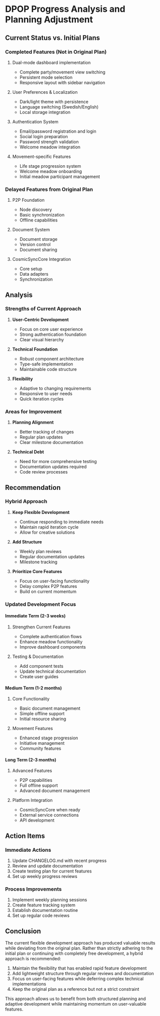 # DPOP Progress Analysis and Planning Adjustment

## Current Status vs. Initial Plans

### Completed Features (Not in Original Plan)
1. Dual-mode dashboard implementation
   - Complete party/movement view switching
   - Persistent mode selection
   - Responsive layout with sidebar navigation

2. User Preferences & Localization
   - Dark/light theme with persistence
   - Language switching (Swedish/English)
   - Local storage integration

3. Authentication System
   - Email/password registration and login
   - Social login preparation
   - Password strength validation
   - Welcome meadow integration

4. Movement-specific Features
   - Life stage progression system
   - Welcome meadow onboarding
   - Initial meadow participant management

### Delayed Features from Original Plan
1. P2P Foundation
   - Node discovery
   - Basic synchronization
   - Offline capabilities

2. Document System
   - Document storage
   - Version control
   - Document sharing

3. CosmicSyncCore Integration
   - Core setup
   - Data adapters
   - Synchronization

## Analysis

### Strengths of Current Approach
1. **User-Centric Development**
   - Focus on core user experience
   - Strong authentication foundation
   - Clear visual hierarchy

2. **Technical Foundation**
   - Robust component architecture
   - Type-safe implementation
   - Maintainable code structure

3. **Flexibility**
   - Adaptive to changing requirements
   - Responsive to user needs
   - Quick iteration cycles

### Areas for Improvement
1. **Planning Alignment**
   - Better tracking of changes
   - Regular plan updates
   - Clear milestone documentation

2. **Technical Debt**
   - Need for more comprehensive testing
   - Documentation updates required
   - Code review processes

## Recommendation

### Hybrid Approach
1. **Keep Flexible Development**
   - Continue responding to immediate needs
   - Maintain rapid iteration cycle
   - Allow for creative solutions

2. **Add Structure**
   - Weekly plan reviews
   - Regular documentation updates
   - Milestone tracking

3. **Prioritize Core Features**
   - Focus on user-facing functionality
   - Delay complex P2P features
   - Build on current momentum

### Updated Development Focus

#### Immediate Term (2-3 weeks)
1. Strengthen Current Features
   - Complete authentication flows
   - Enhance meadow functionality
   - Improve dashboard components

2. Testing & Documentation
   - Add component tests
   - Update technical documentation
   - Create user guides

#### Medium Term (1-2 months)
1. Core Functionality
   - Basic document management
   - Simple offline support
   - Initial resource sharing

2. Movement Features
   - Enhanced stage progression
   - Initiative management
   - Community features

#### Long Term (2-3 months)
1. Advanced Features
   - P2P capabilities
   - Full offline support
   - Advanced document management

2. Platform Integration
   - CosmicSyncCore when ready
   - External service connections
   - API development

## Action Items

### Immediate Actions
1. Update CHANGELOG.md with recent progress
2. Review and update documentation
3. Create testing plan for current features
4. Set up weekly progress reviews

### Process Improvements
1. Implement weekly planning sessions
2. Create feature tracking system
3. Establish documentation routine
4. Set up regular code reviews

## Conclusion

The current flexible development approach has produced valuable results while deviating from the original plan. Rather than strictly adhering to the initial plan or continuing with completely free development, a hybrid approach is recommended:

1. Maintain the flexibility that has enabled rapid feature development
2. Add lightweight structure through regular reviews and documentation
3. Focus on user-facing features while deferring complex technical implementations
4. Keep the original plan as a reference but not a strict constraint

This approach allows us to benefit from both structured planning and adaptive development while maintaining momentum on user-valuable features.
